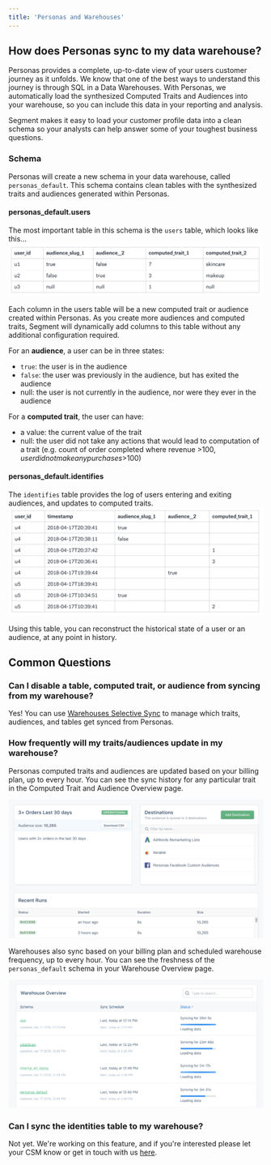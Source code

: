 ```yaml
---
title: 'Personas and Warehouses'
---
```


## How does Personas sync to my data warehouse?
Personas provides a complete, up-to-date view of your users customer journey as it unfolds. We know that one of the best ways to understand this journey is through SQL in a Data Warehouses. With Personas, we automatically load the synthesized Computed Traits and Audiences into your warehouse, so you can include this data in your reporting and analysis.

Segment makes it easy to load your customer profile data into a clean schema so your analysts can help answer some of your toughest business questions.

### Schema
Personas will create a new schema in your data warehouse, called `personas_default`. This schema contains clean tables with the synthesized traits and audiences generated within Personas.

#### personas_default.users

The most important table in this schema is the `users` table, which looks like this…
![](images/warehouse_users.png)

Each column in the users table will be a new computed trait or audience created within Personas. As you create more audiences and computed traits, Segment will dynamically add columns to this table without any additional configuration required.

For an **audience**, a user can be in three states:
* `true`: the user is in the audience
* `false`: the user was previously in the audience, but has exited the audience
* null: the user is not currently in the audience, nor were they ever in the audience

For a **computed trait**, the user can have:
* a value: the current value of the trait
* null: the user did not take any actions that would lead to computation of a trait (e.g. count of order completed where revenue >$100, user did not make any purchases >$100)

#### personas_default.identifies

The `identifies` table provides the log of users entering and exiting audiences, and updates to computed traits.
![](images/warehouse_identifies.png)

Using this table, you can reconstruct the historical state of a user or an audience, at any point in history.

## Common Questions

### Can I disable a table, computed trait, or audience from syncing from my warehouse?

Yes! You can use [Warehouses Selective Sync](https://segment.com/docs/guides/warehouses/can-i-control-what-data-is-sent-to-my-warehouse/) to manage which traits, audiences, and tables get synced from Personas.

### How frequently will my traits/audiences update in my warehouse?

Personas computed traits and audiences are updated based on your billing plan, up to every hour. You can see the sync history for any particular trait in the Computed Trait and Audience Overview page.

![](images/warehouse_updates.png)

Warehouses also sync based on your billing plan and scheduled warehouse frequency, up to every hour. You can see the freshness of the `personas_default` schema in your Warehouse Overview page.

![](images/warehouse_sync-schedule.png)

### Can I sync the identities table to my warehouse?

Not yet. We're working on this feature, and if you're interested please let your CSM know or get in touch with us [here](https://segment.com/help/contact/).
